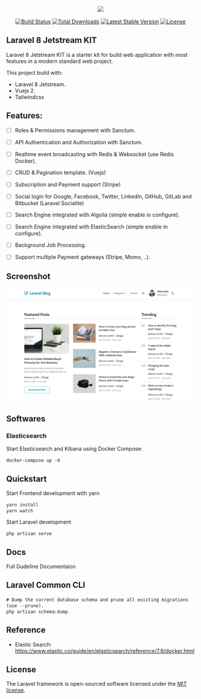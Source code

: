 <p align="center"><a href="https://laravel.com" target="_blank"><img src="https://raw.githubusercontent.com/laravel/art/master/logo-lockup/5%20SVG/2%20CMYK/1%20Full%20Color/laravel-logolockup-cmyk-red.svg" width="400"></a></p>

<p align="center">
<a href="https://travis-ci.org/laravel/framework"><img src="https://travis-ci.org/laravel/framework.svg" alt="Build Status"></a>
<a href="https://packagist.org/packages/laravel/framework"><img src="https://poser.pugx.org/laravel/framework/d/total.svg" alt="Total Downloads"></a>
<a href="https://packagist.org/packages/laravel/framework"><img src="https://poser.pugx.org/laravel/framework/v/stable.svg" alt="Latest Stable Version"></a>
<a href="https://packagist.org/packages/laravel/framework"><img src="https://poser.pugx.org/laravel/framework/license.svg" alt="License"></a>
</p>

## Laravel 8 Jetstream KIT

Laravel 8 Jetstream KIT is a starter kit for build web application with most features in a modern standard web project.

This project build with:

- Laravel 8 Jetstream.
- Vuejs 2.
- Tailwindcss

## Features:

- [ ] Roles & Permissions management with Sanctum.
- [ ] API Authentication and Authorization with Sanctum.
- [ ] Realtime event broadcasting with Redis & Websocket (use Redis Docker).
- [ ] CRUD & Pagination template. (Vuejs)
- [ ] Subscription and Payment support (Stripe)
- [ ] Social login for Google, Facebook, Twitter, LinkedIn, GitHub, GitLab and Bitbucket (Laravel Socialite)
- [ ] Search Engine integrated with Algolia (simple enable in configure).
- [ ] Search Engine integrated with ElasticSearch (simple enable in configure).
- [ ] Background Job Processing.
- [ ] Support multiple Payment gateways (Stripe, Momo, ..).


## Screenshot

![Laravel 8 Jetstream Kit](screenshot.png)

## Softwares

### Elasticsearch

Start Elasticsearch and Kibana using Docker Compose:

```shell
docker-compose up -d
```

## Quickstart

Start Frontend development with yarn

```shell
yarn install
yarn watch
```

Start Laravel development

```shell
php artisan serve
```

## Docs

Full Gudeline Documentaion

## Laravel Common CLI

```shell
# Dump the current database schema and prune all existing migrations (use --prune).
php artisan schema:dump
```


## Reference

- Elastic Search: https://www.elastic.co/guide/en/elasticsearch/reference/7.9/docker.html



## License

The Laravel framework is open-sourced software licensed under the [MIT license](https://opensource.org/licenses/MIT).
